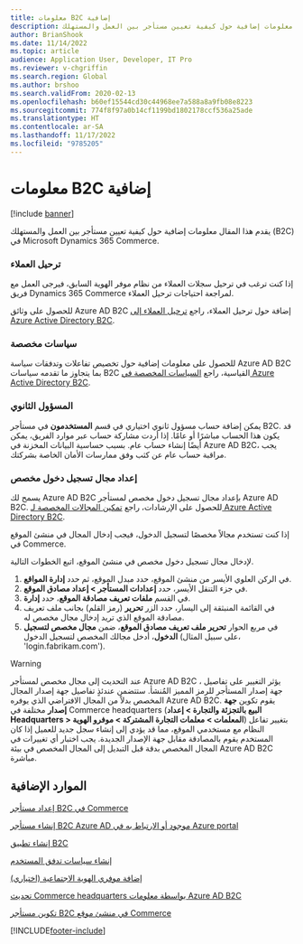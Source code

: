 ```yaml
---
title: معلومات B2C إضافية
description: يقدم هذا المقال معلومات إضافية حول كيفية تعيين مستأجر بين العمل والمستهلك (B2C) في Microsoft Dynamics 365 Commerce.
author: BrianShook
ms.date: 11/14/2022
ms.topic: article
audience: Application User, Developer, IT Pro
ms.reviewer: v-chgriffin
ms.search.region: Global
ms.author: brshoo
ms.search.validFrom: 2020-02-13
ms.openlocfilehash: b60ef15544cd30c44968ee7a588a8a9fb08e8223
ms.sourcegitcommit: 774f8f97a0b14cf1199bd1802178ccf536a25ade
ms.translationtype: HT
ms.contentlocale: ar-SA
ms.lasthandoff: 11/17/2022
ms.locfileid: "9785205"
---
```

# <a name="additional-b2c-information"></a>معلومات B2C إضافية

[!include [banner](includes/banner.md)]

يقدم هذا المقال معلومات إضافية حول كيفية تعيين مستأجر بين العمل والمستهلك (B2C) في Microsoft Dynamics 365 Commerce.

### <a name="customer-migration"></a>ترحيل العملاء

إذا كنت ترغب في ترحيل سجلات العملاء من نظام موفر الهوية السابق، فيرجى العمل مع فريق Dynamics 365 Commerce لمراجعة احتياجات ترحيل العملاء.

للحصول على وثائق Azure AD B2C إضافة حول ترحيل العملاء، راجع [ترحيل العملاء إلى Azure Active Directory B2C](/azure/active-directory-b2c/active-directory-b2c-user-migration).

### <a name="custom-policies"></a>سياسات مخصصة

للحصول على معلومات إضافية حول تخصيص تفاعلات وتدفقات سياسة Azure AD B2C بما يتجاوز ما تقدمه سياسات B2C القياسية، راجع [السياسات المخصصة في Azure Active Directory B2C](/azure/active-directory-b2c/active-directory-b2c-overview-custom). 

### <a name="secondary-admin"></a>المسؤول الثانوي

يمكن إضافة حساب مسؤول ثانوي اختياري في قسم **المستخدمون** في مستأجر B2C. قد يكون هذا الحساب مباشرًا أو عامًا. إذا أردت مشاركة حساب عبر موارد الفريق، يمكن أيضًا إنشاء حساب عام. بسبب حساسية البيانات المخزنة في Azure AD B2C، يجب مراقبة حساب عام عن كثب وفق ممارسات الأمان الخاصة بشركتك.

### <a name="set-up-a-custom-sign-in-domain"></a>إعداد مجال تسجيل دخول مخصص

يسمح لك Azure AD B2C بإعداد مجال تسجيل دخول مخصص لمستأجر Azure AD B2C. للحصول على الإرشادات، راجع [تمكين المجالات المخصصة لـ Azure Active Directory B2C](/azure/active-directory-b2c/custom-domain). 

إذا كنت تستخدم مجالاً مخصصًا لتسجيل الدخول، فيجب إدخال المجال في منشئ الموقع في Commerce.

لإدخال مجال تسجيل دخول مخصص في منشئ الموقع، اتبع الخطوات التالية.

1. في الركن العلوي الأيسر من منشئ الموقع، حدد مبدل الموقع، ثم حدد **إدارة المواقع**.
1. في جزء التنقل الأيسر، حدد **إعدادات المستأجر \> إعداد مصادق الموقع**.
1. في القسم **ملفات تعريف مصادقة الموقع**، حدد **إدارة**.
1. في القائمة المنبثقة إلى اليسار، حدد الزر **تحرير** (رمز القلم) بجانب ملف تعريف مصادقة الموقع الذي تريد إدخال مجال مخصص له.
1. في مربع الحوار **تحرير ملف تعريف مصادق الموقع**، ضمن **مجال مخصص لتسجيل الدخول**، أدخل مجالك المخصص لتسجيل الدخول (على سبيل المثال، 'login.fabrikam.com').

> [!WARNING]
> عند التحديث إلى مجال مخصص لمستأجر Azure AD B2C ، يؤثر التغيير على تفاصيل جهة إصدار المستأجر للرمز المميز المُنشأ. ستتضمن عندئذٍ تفاصيل جهة إصدار المجال المخصص بدلاً من المجال الافتراضي الذي يوفره Azure AD B2C. يقوم تكوين **جهة إصدار** مختلفة في Commerce headquarters (**البيع بالتجزئة والتجارة \> إعداد Headquarters \> المعلمات \> معلمات التجارة المشتركة‬ \> موفرو الهوية**) بتغيير تفاعل النظام مع مستخدمي الموقع، مما قد يؤدي إلى إنشاء سجل جديد للعميل إذا كان المستخدم يقوم بالمصادقة مقابل جهة الإصدار الجديدة. يجب اختبار أي تغييرات في المجال المخصص بدقة قبل التبديل إلى المجال المخصص في بيئة Azure AD B2C مباشرة.

## <a name="additional-resources"></a>الموارد الإضافية

[إعداد مستأجر B2C في Commerce](set-up-b2c-tenant.md)

[إنشاء مستأجر B2C Azure AD موجود أو الارتباط به في Azure portal ](create-link-aad-b2c-tenant.md)

[إنشاء تطبيق B2C](create-b2c-app.md)

[إنشاء سياسات تدفق المستخدم](create-user-flow-policies.md)

[إضافة موفري الهوية الاجتماعية (اختياري)](add-social-identity-providers.md)

[تحديث Commerce headquarters بواسطة معلومات Azure AD B2C](update-hq-aad-b2c-info.md)

[تكوين مستأجر B2C في منشئ موقع Commerce](config-b2c-tenant-site-builder.md)


[!INCLUDE[footer-include](../includes/footer-banner.md)]
